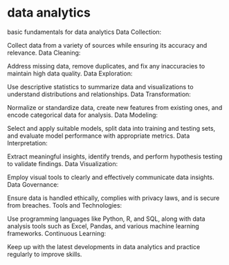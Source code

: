 # data analytics
basic fundamentals for data analytics
Data Collection:

Collect data from a variety of sources while ensuring its accuracy and relevance.
Data Cleaning:

Address missing data, remove duplicates, and fix any inaccuracies to maintain high data quality.
Data Exploration:

Use descriptive statistics to summarize data and visualizations to understand distributions and relationships.
Data Transformation:

Normalize or standardize data, create new features from existing ones, and encode categorical data for analysis.
Data Modeling:

Select and apply suitable models, split data into training and testing sets, and evaluate model performance with appropriate metrics.
Data Interpretation:

Extract meaningful insights, identify trends, and perform hypothesis testing to validate findings.
Data Visualization:

Employ visual tools to clearly and effectively communicate data insights.
Data Governance:

Ensure data is handled ethically, complies with privacy laws, and is secure from breaches.
Tools and Technologies:

Use programming languages like Python, R, and SQL, along with data analysis tools such as Excel, Pandas, and various machine learning frameworks.
Continuous Learning:

Keep up with the latest developments in data analytics and practice regularly to improve skills.







